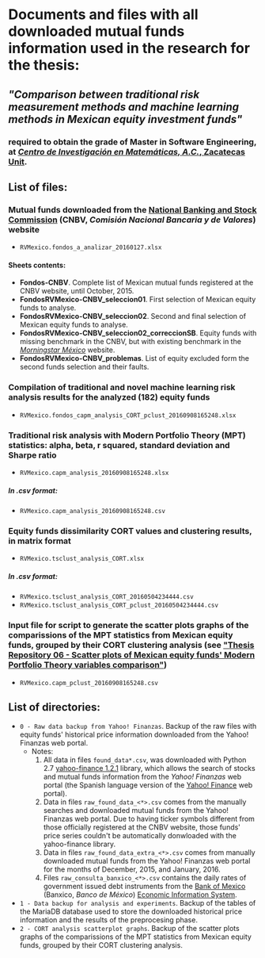 # Documents and files with all downloaded mutual funds information used in the research for the thesis:
## *"Comparison between traditional risk measurement methods and machine learning methods in Mexican equity investment funds"*
### required to obtain the grade of **Master in Software Engineering**, at [*Centro de Investigación en Matemáticas, A.C.*, Zacatecas Unit](http://www.ingsoft.mx).

## List of files:
### Mutual funds downloaded from the [National Banking and Stock Commission](http://www.cnbv.gob.mx/SECTORES-SUPERVISADOS/SOCIEDADES-DE-INVERSION/Buscador-de-Sociedades-de-Inversi%C3%B3n/Paginas/Buscador-de-Sociedades-de-Inversion.aspx) (CNBV, *Comisión Nacional Bancaria y de Valores*) website
* `RVMexico.fondos_a_analizar_20160127.xlsx`
#### Sheets contents:
 * **Fondos-CNBV**. Complete list of Mexican mutual funds registered at the CNBV website, until October, 2015.
 * **FondosRVMexico-CNBV_seleccion01**. First selection of Mexican equity funds to analyse.
 * **FondosRVMexico-CNBV_seleccion02**. Second and final selection of Mexican equity funds to analyse.
 * **FondosRVMexico-CNBV_seleccion02_correccionSB**. Equity funds with missing benchmark in the CNBV, but with existing benchmark in the [*Morningstar México*](http://www.morningstar.com.mx) website.
 * **FondosRVMexico-CNBV_problemas**. List of equity excluded form the second funds selection and their faults.

### Compilation of traditional and novel machine learning risk analysis results for the analyzed (182) equity funds
* `RVMexico.fondos_capm_analysis_CORT_pclust_20160908165248.xlsx`

### Traditional risk analysis with **Modern Portfolio Theory** (MPT) statistics: alpha, beta, r squared, standard deviation and Sharpe ratio
* `RVMexico.capm_analysis_20160908165248.xlsx`
##### In .csv format:
 * `RVMexico.capm_analysis_20160908165248.csv`

### Equity funds dissimilarity CORT values and clustering results, in matrix format
* `RVMexico.tsclust_analysis_CORT.xlsx`
##### In .csv format:
 * `RVMexico.tsclust_analysis_CORT_20160504234444.csv`
 * `RVMexico.tsclust_analysis_CORT_pclust_20160504234444.csv`

### Input file for script to generate the scatter plots graphs of the comparissions of the MPT statistics from Mexican equity funds, grouped by their CORT clustering analysis (see [**"Thesis Repository 06 - Scatter plots of Mexican equity funds' Modern Portfolio Theory variables comparison"**](https://github.com/satsuki-chan/ananov_tsclust_graph06))
* `RVMexico.capm_pclust_20160908165248.csv`

## List of directories:
* `0 - Raw data backup from Yahoo! Finanzas`. Backup of the raw files with equity funds' historical price information downloaded from the Yahoo! Finanzas web portal.
  * Notes:
    1. All data in files `found_data*.csv`, was downloaded with Python 2.7 [yahoo-finance 1.2.1](https://pypi.python.org/pypi/yahoo-finance) library, which allows the search of stocks and mutual funds information from the *Yahoo! Finanzas* web portal (the Spanish language version of the [Yahoo! Finance](https://es-us.finanzas.yahoo.com) web portal).
    2. Data in files `raw_found_data_<*>.csv` comes from the manually searches and downloaded mutual funds from the Yahoo! Finanzas web portal. Due to having ticker symbols different from those officially registered at the CNBV website, those funds' price series couldn't be automatically donwloaded with the yahoo-finance library.
    3. Data in files `raw_found_data_extra_<*>.csv` comes from manually downloaded mutual funds from the Yahoo! Finanzas web portal for the months of December, 2015, and January, 2016.
    4. Files `raw_consulta_banxico_<*>.csv` contains the daily rates of government issued debt instruments from the [Bank of Mexico](http://www.banxico.org.mx/) (Banxico, *Banco de México*) [Economic Information System](http://www.banxico.org.mx/SieInternet/consultarDirectorioInternetAction.do?sector=18&idCuadro=CF300&accion=consultarCuadro&locale=en).
* `1 - Data backup for analysis and experiments`. Backup of the tables of the MariaDB database used to store the downloaded historical price information and the results of the preprocesing phase.
* `2 - CORT analysis scatterplot graphs`. Backup of the scatter plots graphs of the comparissions of the MPT statistics from Mexican equity funds, grouped by their CORT clustering analysis.
